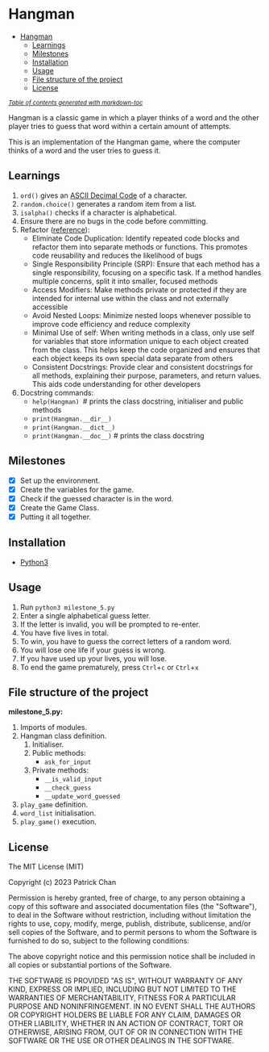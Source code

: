 # Hangman

- [Hangman](#hangman)
  * [Learnings](#learnings)
  * [Milestones](#milestones)
  * [Installation](#installation)
  * [Usage](#usage)
  * [File structure of the project](#file-structure-of-the-project)
  * [License](#license)

<small><i><a href='http://ecotrust-canada.github.io/markdown-toc/'>Table of contents generated with markdown-toc</a></i></small>

Hangman is a classic game in which a player thinks of a word and the other player tries to guess that word within a certain amount of attempts.

This is an implementation of the Hangman game, where the computer thinks of a word and the user tries to guess it.

## Learnings

1. `ord()` gives an [ASCII Decimal Code](https://www.asciitable.com/) of a character.
2. `random.choice()` generates a random item from a list.
3. `isalpha()` checks if a character is alphabetical.
4. Ensure there are no bugs in the code before committing.
5. Refactor ([reference](https://portal.theaicore.com/project/ccec2912-b0c5-4798-bcfd-21add0e658af)):
    - Eliminate Code Duplication: Identify repeated code blocks and refactor them into separate methods or functions. This promotes code reusability and reduces the likelihood of bugs
    - Single Responsibility Principle (SRP): Ensure that each method has a single responsibility, focusing on a specific task. If a method handles multiple concerns, split it into smaller, focused methods
    - Access Modifiers: Make methods private or protected if they are intended for internal use within the class and not externally accessible
    - Avoid Nested Loops: Minimize nested loops whenever possible to improve code efficiency and reduce complexity
    - Minimal Use of self: When writing methods in a class, only use self for variables that store information unique to each object created from the class. This helps keep the code organized and ensures that each object keeps its own special data separate from others
    - Consistent Docstrings: Provide clear and consistent docstrings for all methods, explaining their purpose, parameters, and return values. This aids code understanding for other developers
6. Docstring commands:
    - `help(Hangman) `# prints the class docstring, initialiser and public methods
    - `print(Hangman.__dir__)`
    - `print(Hangman.__dict__)`
    - `print(Hangman.__doc__)` # prints the class docstring

## Milestones

- [x] Set up the environment.
- [x] Create the variables for the game.
- [x] Check if the guessed character is in the word.
- [x] Create the Game Class.
- [x] Putting it all together.

## Installation

- [Python3](https://www.python.org/downloads/)

## Usage

1. Run `python3 milestone_5.py`
2. Enter a single alphabetical guess letter.
3. If the letter is invalid, you will be prompted to re-enter.
4. You have five lives in total.
5. To win, you have to guess the correct letters of a random word.
6. You will lose one life if your guess is wrong.
7. If you have used up your lives, you will lose.
8. To end the game prematurely, press `Ctrl`+`c` or `Ctrl`+`x`

## File structure of the project

**milestone_5.py:**

1. Imports of modules.
2. Hangman class definition.
    1. Initialiser.
    2. Public methods:
        - `ask_for_input`
    3. Private methods:
        - `__is_valid_input`
        - `__check_guess`
        - `__update_word_guessed`
3. `play_game` definition.
4. `word_list` initialisation.
5. `play_game()` execution.

## License

The MIT License (MIT)

Copyright (c) 2023 Patrick Chan

Permission is hereby granted, free of charge, to any person obtaining a copy of this software and associated documentation files (the "Software"), to deal in the Software without restriction, including without limitation the rights to use, copy, modify, merge, publish, distribute, sublicense, and/or sell copies of the Software, and to permit persons to whom the Software is furnished to do so, subject to the following conditions:

The above copyright notice and this permission notice shall be included in all copies or substantial portions of the Software.

THE SOFTWARE IS PROVIDED "AS IS", WITHOUT WARRANTY OF ANY KIND, EXPRESS OR IMPLIED, INCLUDING BUT NOT LIMITED TO THE WARRANTIES OF MERCHANTABILITY, FITNESS FOR A PARTICULAR PURPOSE AND NONINFRINGEMENT. IN NO EVENT SHALL THE AUTHORS OR COPYRIGHT HOLDERS BE LIABLE FOR ANY CLAIM, DAMAGES OR OTHER LIABILITY, WHETHER IN AN ACTION OF CONTRACT, TORT OR OTHERWISE, ARISING FROM, OUT OF OR IN CONNECTION WITH THE SOFTWARE OR THE USE OR OTHER DEALINGS IN THE SOFTWARE.